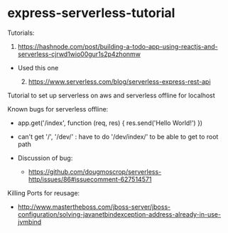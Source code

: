 
# express-serverless-tutorial

Tutorials:

  1. https://hashnode.com/post/building-a-todo-app-using-reactjs-and-serverless-cjrwd1wio00gur1s2p4zhonmw

  - Used this one
  
    2. https://www.serverless.com/blog/serverless-express-rest-api
    

Tutorial to set up serverless on aws and serverless offline for localhost 

Known bugs for serverless offline:
  - app.get('/index', function (req, res) {
      res.send('Hello World!')
    })
   - can't get '/', '/dev/' : have to do '/dev/index/' to be able to get to root path
   
   - Discussion of bug:
      - https://github.com/dougmoscrop/serverless-http/issues/86#issuecomment-627514571


Killing Ports for reusage:
- http://www.mastertheboss.com/jboss-server/jboss-configuration/solving-javanetbindexception-address-already-in-use-jvmbind
